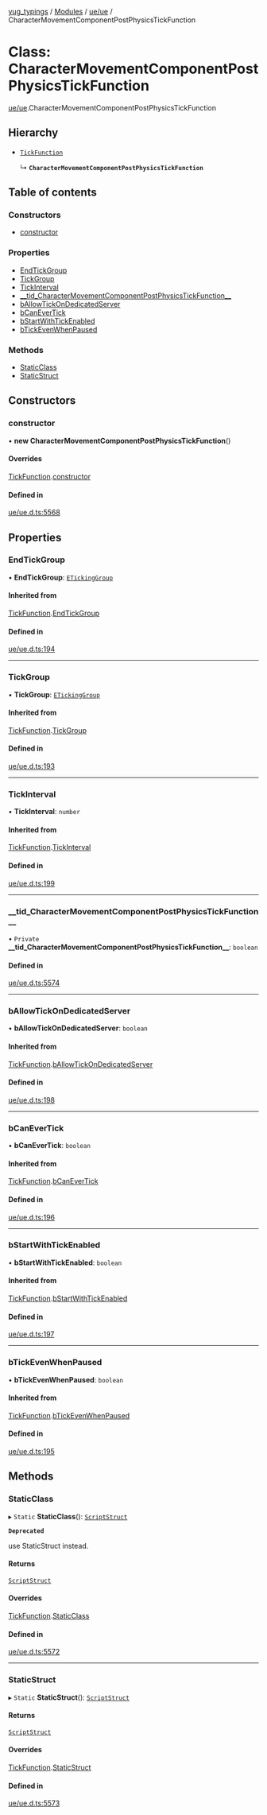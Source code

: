 [yug_typings](../README.md) / [Modules](../modules.md) / [ue/ue](../modules/ue_ue.md) / CharacterMovementComponentPostPhysicsTickFunction

# Class: CharacterMovementComponentPostPhysicsTickFunction

[ue/ue](../modules/ue_ue.md).CharacterMovementComponentPostPhysicsTickFunction

## Hierarchy

- [`TickFunction`](ue_ue.TickFunction.md)

  ↳ **`CharacterMovementComponentPostPhysicsTickFunction`**

## Table of contents

### Constructors

- [constructor](ue_ue.CharacterMovementComponentPostPhysicsTickFunction.md#constructor)

### Properties

- [EndTickGroup](ue_ue.CharacterMovementComponentPostPhysicsTickFunction.md#endtickgroup)
- [TickGroup](ue_ue.CharacterMovementComponentPostPhysicsTickFunction.md#tickgroup)
- [TickInterval](ue_ue.CharacterMovementComponentPostPhysicsTickFunction.md#tickinterval)
- [\_\_tid\_CharacterMovementComponentPostPhysicsTickFunction\_\_](ue_ue.CharacterMovementComponentPostPhysicsTickFunction.md#__tid_charactermovementcomponentpostphysicstickfunction__)
- [bAllowTickOnDedicatedServer](ue_ue.CharacterMovementComponentPostPhysicsTickFunction.md#ballowtickondedicatedserver)
- [bCanEverTick](ue_ue.CharacterMovementComponentPostPhysicsTickFunction.md#bcanevertick)
- [bStartWithTickEnabled](ue_ue.CharacterMovementComponentPostPhysicsTickFunction.md#bstartwithtickenabled)
- [bTickEvenWhenPaused](ue_ue.CharacterMovementComponentPostPhysicsTickFunction.md#btickevenwhenpaused)

### Methods

- [StaticClass](ue_ue.CharacterMovementComponentPostPhysicsTickFunction.md#staticclass)
- [StaticStruct](ue_ue.CharacterMovementComponentPostPhysicsTickFunction.md#staticstruct)

## Constructors

### constructor

• **new CharacterMovementComponentPostPhysicsTickFunction**()

#### Overrides

[TickFunction](ue_ue.TickFunction.md).[constructor](ue_ue.TickFunction.md#constructor)

#### Defined in

[ue/ue.d.ts:5568](https://github.com/YugMetaverse/yug_typings/blob/25cad34/ue/ue.d.ts#L5568)

## Properties

### EndTickGroup

• **EndTickGroup**: [`ETickingGroup`](../enums/ue_ue.ETickingGroup.md)

#### Inherited from

[TickFunction](ue_ue.TickFunction.md).[EndTickGroup](ue_ue.TickFunction.md#endtickgroup)

#### Defined in

[ue/ue.d.ts:194](https://github.com/YugMetaverse/yug_typings/blob/25cad34/ue/ue.d.ts#L194)

___

### TickGroup

• **TickGroup**: [`ETickingGroup`](../enums/ue_ue.ETickingGroup.md)

#### Inherited from

[TickFunction](ue_ue.TickFunction.md).[TickGroup](ue_ue.TickFunction.md#tickgroup)

#### Defined in

[ue/ue.d.ts:193](https://github.com/YugMetaverse/yug_typings/blob/25cad34/ue/ue.d.ts#L193)

___

### TickInterval

• **TickInterval**: `number`

#### Inherited from

[TickFunction](ue_ue.TickFunction.md).[TickInterval](ue_ue.TickFunction.md#tickinterval)

#### Defined in

[ue/ue.d.ts:199](https://github.com/YugMetaverse/yug_typings/blob/25cad34/ue/ue.d.ts#L199)

___

### \_\_tid\_CharacterMovementComponentPostPhysicsTickFunction\_\_

• `Private` **\_\_tid\_CharacterMovementComponentPostPhysicsTickFunction\_\_**: `boolean`

#### Defined in

[ue/ue.d.ts:5574](https://github.com/YugMetaverse/yug_typings/blob/25cad34/ue/ue.d.ts#L5574)

___

### bAllowTickOnDedicatedServer

• **bAllowTickOnDedicatedServer**: `boolean`

#### Inherited from

[TickFunction](ue_ue.TickFunction.md).[bAllowTickOnDedicatedServer](ue_ue.TickFunction.md#ballowtickondedicatedserver)

#### Defined in

[ue/ue.d.ts:198](https://github.com/YugMetaverse/yug_typings/blob/25cad34/ue/ue.d.ts#L198)

___

### bCanEverTick

• **bCanEverTick**: `boolean`

#### Inherited from

[TickFunction](ue_ue.TickFunction.md).[bCanEverTick](ue_ue.TickFunction.md#bcanevertick)

#### Defined in

[ue/ue.d.ts:196](https://github.com/YugMetaverse/yug_typings/blob/25cad34/ue/ue.d.ts#L196)

___

### bStartWithTickEnabled

• **bStartWithTickEnabled**: `boolean`

#### Inherited from

[TickFunction](ue_ue.TickFunction.md).[bStartWithTickEnabled](ue_ue.TickFunction.md#bstartwithtickenabled)

#### Defined in

[ue/ue.d.ts:197](https://github.com/YugMetaverse/yug_typings/blob/25cad34/ue/ue.d.ts#L197)

___

### bTickEvenWhenPaused

• **bTickEvenWhenPaused**: `boolean`

#### Inherited from

[TickFunction](ue_ue.TickFunction.md).[bTickEvenWhenPaused](ue_ue.TickFunction.md#btickevenwhenpaused)

#### Defined in

[ue/ue.d.ts:195](https://github.com/YugMetaverse/yug_typings/blob/25cad34/ue/ue.d.ts#L195)

## Methods

### StaticClass

▸ `Static` **StaticClass**(): [`ScriptStruct`](ue_ue.ScriptStruct.md)

**`Deprecated`**

use StaticStruct instead.

#### Returns

[`ScriptStruct`](ue_ue.ScriptStruct.md)

#### Overrides

[TickFunction](ue_ue.TickFunction.md).[StaticClass](ue_ue.TickFunction.md#staticclass)

#### Defined in

[ue/ue.d.ts:5572](https://github.com/YugMetaverse/yug_typings/blob/25cad34/ue/ue.d.ts#L5572)

___

### StaticStruct

▸ `Static` **StaticStruct**(): [`ScriptStruct`](ue_ue.ScriptStruct.md)

#### Returns

[`ScriptStruct`](ue_ue.ScriptStruct.md)

#### Overrides

[TickFunction](ue_ue.TickFunction.md).[StaticStruct](ue_ue.TickFunction.md#staticstruct)

#### Defined in

[ue/ue.d.ts:5573](https://github.com/YugMetaverse/yug_typings/blob/25cad34/ue/ue.d.ts#L5573)

